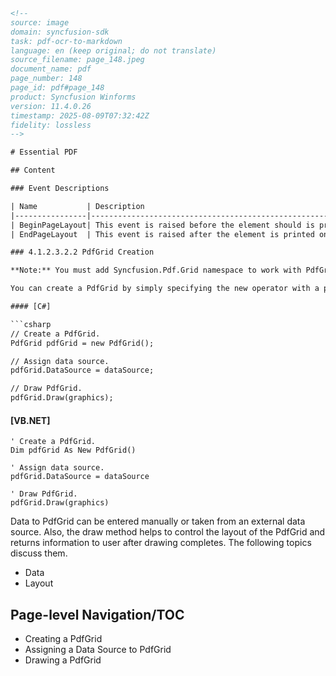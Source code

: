 ```html
<!--
source: image
domain: syncfusion-sdk
task: pdf-ocr-to-markdown
language: en (keep original; do not translate)
source_filename: page_148.jpeg
document_name: pdf
page_number: 148
page_id: pdf#page_148
product: Syncfusion Winforms
version: 11.4.0.26
timestamp: 2025-08-09T07:32:42Z
fidelity: lossless
-->

# Essential PDF

## Content

### Event Descriptions

| Name           | Description                                                                                 |
|----------------|---------------------------------------------------------------------------------------------|
| BeginPageLayout| This event is raised before the element should is printed on the page. (Inherited from PdfLayoutElement.) |
| EndPageLayout  | This event is raised after the element is printed on the page. (Inherited from PdfLayoutElement.) |

### 4.1.2.3.2.2 PdfGrid Creation

**Note:** You must add Syncfusion.Pdf.Grid namespace to work with PdfGrid.

You can create a PdfGrid by simply specifying the new operator with a proper constructor. After assigning data source it can be drawn using one of the overloads of Draw method.

#### [C#]

```csharp
// Create a PdfGrid.
PdfGrid pdfGrid = new PdfGrid();

// Assign data source.
pdfGrid.DataSource = dataSource;

// Draw PdfGrid.
pdfGrid.Draw(graphics);
```

#### [VB.NET]

```vbnet
' Create a PdfGrid.
Dim pdfGrid As New PdfGrid()

' Assign data source.
pdfGrid.DataSource = dataSource

' Draw PdfGrid.
pdfGrid.Draw(graphics)
```

Data to PdfGrid can be entered manually or taken from an external data source. Also, the draw method helps to control the layout of the PdfGrid and returns information to user after drawing completes. The following topics discuss them.

- Data
- Layout

## Page-level Navigation/TOC

- Creating a PdfGrid
- Assigning a Data Source to PdfGrid
- Drawing a PdfGrid

<!-- tags: [pdfgrid, syncfusionpdfsdk, pdf, grid layout] keywords: [pdfgrid, data source, draw method, grid layout] -->
```